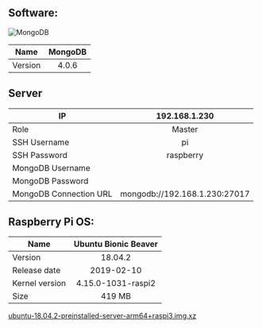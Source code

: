 ## Software:

![MongoDB](https://cdn.iconscout.com/icon/free/png-128/mongodb-226029.png)

| Name           | MongoDB |
| -------------- |:-------:|
| Version        | 4.0.6   |

## Server

| IP                     | 192.168.1.230                 |
| ---------------------- |:-----------------------------:|
| Role                   | Master                        |
| SSH Username           | pi                            |
| SSH Password           | raspberry                     |
| MongoDB Username       |                               |
| MongoDB Password       |                               |
| MongoDB Connection URL | mongodb://192.168.1.230:27017 |

## Raspberry Pi OS:

| Name           | Ubuntu Bionic Beaver |
| -------------- |:--------------------:|
| Version        | 18.04.2              |
| Release date   | 2019-02-10           |
| Kernel version | 4.15.0-1031-raspi2   |
| Size           | 419 MB               |

[ubuntu-18.04.2-preinstalled-server-arm64+raspi3.img.xz](http://cdimage.ubuntu.com/ubuntu/releases/bionic/release/ubuntu-18.04.2-preinstalled-server-arm64+raspi3.img.xz)
